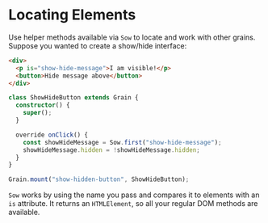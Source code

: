 # Locating Elements

Use helper methods available via `Sow` to locate and work with other grains. Suppose you wanted to create a show/hide interface:

```html
<div>
  <p is="show-hide-message">I am visible!</p>
  <button>Hide message above</button>
</div>
```

```ts
class ShowHideButton extends Grain {
  constructor() {
    super();
  }

  override onClick() {
    const showHideMessage = Sow.first("show-hide-message");
    showHideMessage.hidden = !showHideMessage.hidden;
  }
}

Grain.mount("show-hidden-button", ShowHideButton);
```

`Sow` works by using the name you pass and compares it to elements with an `is` attribute. It returns an `HTMLElement`, so all your regular DOM methods are available.
